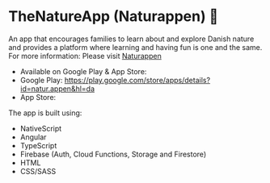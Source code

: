 # TheNatureApp (Naturappen) 🌻
An app that encourages families to learn about and explore Danish nature and 
provides a platform where learning and having fun is one and the same. 
For more information: Please visit [Naturappen](https://www.naturappen.dk/)
- Available on Google Play & App Store:
- Google Play: https://play.google.com/store/apps/details?id=natur.appen&hl=da
- App Store: 


The app is built using:
- NativeScript
- Angular
- TypeScript
- Firebase (Auth, Cloud Functions, Storage and Firestore)
- HTML
- CSS/SASS
